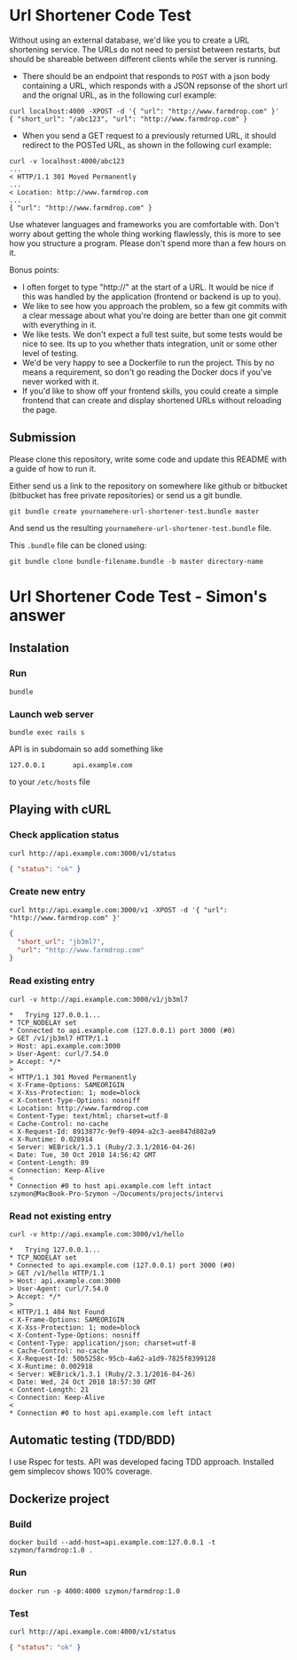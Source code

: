 # Url Shortener Code Test

Without using an external database, we'd like you to create a URL shortening
service. The URLs do not need to persist between restarts, but should be
shareable between different clients while the server is running.

- There should be an endpoint that responds to `POST` with a json body
  containing a URL, which responds with a JSON repsonse of the short url and
  the orignal URL, as in the following curl example:

```
curl localhost:4000 -XPOST -d '{ "url": "http://www.farmdrop.com" }'
{ "short_url": "/abc123", "url": "http://www.farmdrop.com" }
```


- When you send a GET request to a previously returned URL, it should redirect
  to the POSTed URL, as shown in the following curl example:

```
curl -v localhost:4000/abc123
...
< HTTP/1.1 301 Moved Permanently
...
< Location: http://www.farmdrop.com
...
{ "url": "http://www.farmdrop.com" }
```

Use whatever languages and frameworks you are comfortable with. Don't worry
about getting the whole thing working flawlessly, this is more to see how you
structure a program. Please don't spend more than a few hours on it.

Bonus points:

- I often forget to type "http://" at the start of a URL. It would be nice if
  this was handled by the application (frontend or backend is up to you).
- We like to see how you approach the problem, so a few git commits with a
  clear message about what you're doing are better than one git commit with
  everything in it.
- We like tests. We don't expect a full test suite, but some tests would be
  nice to see. Its up to you whether thats integration, unit or some other
  level of testing.
- We'd be very happy to see a Dockerfile to run the project. This by no means a
  requirement, so don't go reading the Docker docs if you've never worked with
  it.
- If you'd like to show off your frontend skills, you could create a simple
  frontend that can create and display shortened URLs without reloading the
  page.

## Submission

Please clone this repository, write some code and update this README with a
guide of how to run it.

Either send us a link to the repository on somewhere like github or bitbucket
(bitbucket has free private repositories) or send us a git bundle.

    git bundle create yournamehere-url-shortener-test.bundle master

And send us the resulting `yournamehere-url-shortener-test.bundle` file.

This `.bundle` file can be cloned using:

    git bundle clone bundle-filename.bundle -b master directory-name

# Url Shortener Code Test - Simon's answer

## Instalation

### Run

```
bundle
```

### Launch web server

```
bundle exec rails s
```

API is in subdomain so add something like

```
127.0.0.1       api.example.com 
```

to your `/etc/hosts` file

## Playing with cURL

### Check application status

```
curl http://api.example.com:3000/v1/status
```

```json
{ "status": "ok" }
```

### Create new entry

```
curl http://api.example.com:3000/v1 -XPOST -d '{ "url": "http://www.farmdrop.com" }'
```

```json
{
  "short_url": "jb3ml7",
  "url": "http://www.farmdrop.com"
}
```

### Read existing entry

```
curl -v http://api.example.com:3000/v1/jb3ml7
```

```
*   Trying 127.0.0.1...
* TCP_NODELAY set
* Connected to api.example.com (127.0.0.1) port 3000 (#0)
> GET /v1/jb3ml7 HTTP/1.1
> Host: api.example.com:3000
> User-Agent: curl/7.54.0
> Accept: */*
>
< HTTP/1.1 301 Moved Permanently
< X-Frame-Options: SAMEORIGIN
< X-Xss-Protection: 1; mode=block
< X-Content-Type-Options: nosniff
< Location: http://www.farmdrop.com
< Content-Type: text/html; charset=utf-8
< Cache-Control: no-cache
< X-Request-Id: 8913877c-9ef9-4094-a2c3-aee847d882a9
< X-Runtime: 0.028914
< Server: WEBrick/1.3.1 (Ruby/2.3.1/2016-04-26)
< Date: Tue, 30 Oct 2018 14:56:42 GMT
< Content-Length: 89
< Connection: Keep-Alive
<
* Connection #0 to host api.example.com left intact
szymon@MacBook-Pro-Szymon ~/Documents/projects/intervi
```

### Read not existing entry

```
curl -v http://api.example.com:3000/v1/hello
```

```
*   Trying 127.0.0.1...
* TCP_NODELAY set
* Connected to api.example.com (127.0.0.1) port 3000 (#0)
> GET /v1/hello HTTP/1.1
> Host: api.example.com:3000
> User-Agent: curl/7.54.0
> Accept: */*
>
< HTTP/1.1 404 Not Found
< X-Frame-Options: SAMEORIGIN
< X-Xss-Protection: 1; mode=block
< X-Content-Type-Options: nosniff
< Content-Type: application/json; charset=utf-8
< Cache-Control: no-cache
< X-Request-Id: 50b5258c-95cb-4a62-a1d9-7825f8399128
< X-Runtime: 0.002918
< Server: WEBrick/1.3.1 (Ruby/2.3.1/2016-04-26)
< Date: Wed, 24 Oct 2018 18:57:30 GMT
< Content-Length: 21
< Connection: Keep-Alive
<
* Connection #0 to host api.example.com left intact
```

## Automatic testing (TDD/BDD)

I use Rspec for tests. API was developed facing TDD approach. Installed gem simplecov shows 100% coverage.

## Dockerize project

### Build

```
docker build --add-host=api.example.com:127.0.0.1 -t szymon/farmdrop:1.0 .
```

### Run

```
docker run -p 4000:4000 szymon/farmdrop:1.0
```

### Test

```
curl http://api.example.com:4000/v1/status
```

```json
{ "status": "ok" }
```
